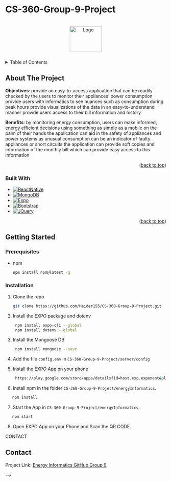 # CS-360-Group-9-Project


<!-- Improved compatibility of back to top link: See: https://github.com/othneildrew/Best-README-Template/pull/73 -->
<a name="readme-top"></a>
<!--
*** Thanks for checking out the Best-README-Template. If you have a suggestion
*** that would make this better, please fork the repo and create a pull request
*** or simply open an issue with the tag "enhancement".
*** Don't forget to give the project a star!
*** Thanks again! Now go create something AMAZING! :D
-->



<!-- PROJECT SHIELDS -->
<!--
*** I'm using markdown "reference style" links for readability.
*** Reference links are enclosed in brackets [ ] instead of parentheses ( ).
*** See the bottom of this document for the declaration of the reference variables
*** for contributors-url, forks-url, etc. This is an optional, concise syntax you may use.
*** https://www.markdownguide.org/basic-syntax/#reference-style-links
-->



<!-- PROJECT LOGO -->
<br />
<div align="center">
  <a href="https://web.lums.edu.pk/~eig/">
    <img src="https://web.lums.edu.pk/~eig/images/logo_resized.png" alt="Logo" width="100" height="80">
  </a>

  <h3 align="center"></h3>


</div>

<!-- TABLE OF CONTENTS -->
<details>
  <summary>Table of Contents</summary>
  <ol>
    <li>
      <a href="#about-the-project">About The Project</a>
      <ul>
        <li><a href="#built-with">Built With</a></li>
      </ul>
    </li>
    <li>
      <a href="#getting-started">Getting Started</a>
      <ul>
        <li><a href="#prerequisites">Prerequisites</a></li>
        <li><a href="#installation">Installation</a></li>
      </ul>
    </li>
    <!-- <li><a href="#usage">Usage</a></li>
    <li><a href="#roadmap">Roadmap</a></li>
    <li><a href="#contributing">Contributing</a></li>
    <li><a href="#license">License</a></li> -->
    <li><a href="#contact">Contact</a></li>
    <!-- <li><a href="#acknowledgments">Acknowledgments</a></li> -->
  </ol>
</details>



<!-- ABOUT THE PROJECT -->
## About The Project

**Objectives**:
provide an easy-to-access application that can be readily checked by the users to monitor their appliances’ power consumption
provide users with informatics to see nuances such as consumption during peak hours
provide visualizations of the data in an easy-to-understand manner 
provide users access to their bill information and history

**Benefits**:
by monitoring energy consumption, users can make informed, energy efficient decisions using something as simple as a mobile on the palm of their hands
the application can aid in the safety of appliances and power systems as unusual consumption can be an indicator of faulty appliances or short circuits
the application can provide soft copies and information of the monthly bill which can provide easy access to this information

<!-- Use the `BLANK_README.md` to get started. -->

<p align="right">(<a href="#readme-top">back to top</a>)</p>


### Built With


* [![ReactNative][ReactNative.com]][ReactNative-url]
* [![MongoDB][MongoDB.com]][MongoDB-url]
* [![Expo][Expo.com]][Expo-url]
* [![Bootstrap][Bootstrap.com]][Bootstrap-url]
* [![JQuery][JQuery.com]][JQuery-url]




<p align="right">(<a href="#readme-top">back to top</a>)</p>



<!-- GETTING STARTED -->
## Getting Started


### Prerequisites

* npm
  ```sh
  npm install npm@latest -g
  ```

### Installation


1. Clone the repo
   ```sh
   git clone https://github.com/Haider155/CS-360-Group-9-Project.git
   ```
2. Install the EXPO package and dotenv
   ```sh
    npm install expo-cli --global 
    npm install dotenv --global
   ```
3. Install the Mongoose DB
   ```sh
    npm install mongoose --save
   ```
4. Add the file `config.env`  in `CS-360-Group-9-Project/server/config`

5. Install the EXPO App on your phone
   ```sh
    https://play.google.com/store/apps/details?id=host.exp.exponent&pli=1
   ```
6. Install npm in the folder `CS-360-Group-9-Project/energyInformatics`.
 ```sh
    npm install
   ```
7. Start the App in  `CS-360-Group-9-Project/energyInformatics`.
 ```sh
    npm start
   ``` 
8. Open EXPO App on your Phone and Scan the QR CODE
   

<!-- USAGE EXAMPLES
## Usage

Use this space to show useful examples of how a project can be used. Additional screenshots, code examples and demos work well in this space. You may also link to more resources.

_For more examples, please refer to the [Documentation](https://example.com)_

<p align="right">(<a href="#readme-top">back to top</a>)</p> -->



<!-- ROADMAP
## Roadmap

- [x] Add Changelog
- [x] Add back to top links
- [ ] Add Additional Templates w/ Examples
- [ ] Add "components" document to easily copy & paste sections of the readme
- [ ] Multi-language Support
    - [ ] Chinese
    - [ ] Spanish

See the [open issues](https://github.com/othneildrew/Best-README-Template/issues) for a full list of proposed features (and known issues).

<p align="right">(<a href="#readme-top">back to top</a>)</p>



<!-- CONTRIBUTING
## Contributing

Contributions are what make the open source community such an amazing place to learn, inspire, and create. Any contributions you make are **greatly appreciated**.

If you have a suggestion that would make this better, please fork the repo and create a pull request. You can also simply open an issue with the tag "enhancement".
Don't forget to give the project a star! Thanks again!

1. Fork the Project
2. Create your Feature Branch (`git checkout -b feature/AmazingFeature`)
3. Commit your Changes (`git commit -m 'Add some AmazingFeature'`)
4. Push to the Branch (`git push origin feature/AmazingFeature`)
5. Open a Pull Request

<p align="right">(<a href="#readme-top">back to top</a>)</p> -->



<!-- LICENSE
## License

Distributed under the MIT License. See `LICENSE.txt` for more information.

<p align="right">(<a href="#readme-top">back to top</a>)</p> -->



CONTACT
## Contact

Project Link: [Energy Informatics GitHub Group 9](https://github.com/Mughees2001/Mobile-Application-for-LUMS-Energy-Group)





<!-- ACKNOWLEDGMENTS -->
<!-- ## Acknowledgments

Use this space to list resources you find helpful and would like to give credit to. I've included a few of my favorites to kick things off!

* [Choose an Open Source License](https://choosealicense.com)
* [GitHub Emoji Cheat Sheet](https://www.webpagefx.com/tools/emoji-cheat-sheet)
* [Malven's Flexbox Cheatsheet](https://flexbox.malven.co/)
* [Malven's Grid Cheatsheet](https://grid.malven.co/)
* [Img Shields](https://shields.io)
* [GitHub Pages](https://pages.github.com)
* [Font Awesome](https://fontawesome.com)
* [React Icons](https://react-icons.github.io/react-icons/search)

<p align="right">(<a href="#readme-top">back to top</a>)</p> --> -->



<!-- MARKDOWN LINKS & IMAGES -->
<!-- https://www.markdownguide.org/basic-syntax/#reference-style-links -->
[contributors-shield]: https://img.shields.io/github/contributors/othneildrew/Best-README-Template.svg?style=for-the-badge
[contributors-url]: https://github.com/othneildrew/Best-README-Template/graphs/contributors
[forks-shield]: https://img.shields.io/github/forks/othneildrew/Best-README-Template.svg?style=for-the-badge
[forks-url]: https://github.com/othneildrew/Best-README-Template/network/members
[stars-shield]: https://img.shields.io/github/stars/othneildrew/Best-README-Template.svg?style=for-the-badge
[stars-url]: https://github.com/othneildrew/Best-README-Template/stargazers
[issues-shield]: https://img.shields.io/github/issues/othneildrew/Best-README-Template.svg?style=for-the-badge
[issues-url]: https://github.com/othneildrew/Best-README-Template/issues
[license-shield]: https://img.shields.io/github/license/othneildrew/Best-README-Template.svg?style=for-the-badge
[license-url]: https://github.com/othneildrew/Best-README-Template/blob/master/LICENSE.txt
[linkedin-shield]: https://img.shields.io/badge/-LinkedIn-black.svg?style=for-the-badge&logo=linkedin&colorB=555
[linkedin-url]: https://linkedin.com/in/othneildrew
[product-screenshot]: images/screenshot.png


[ReactNative.com]:https://img.shields.io/badge/react_native-%2320232a.svg?style=for-the-badge&logo=react&logoColor=%2361DAFB
[ReactNative-url]:https://reactnative.dev/ 

[Bootstrap.com]: https://img.shields.io/badge/Bootstrap-563D7C?style=for-the-badge&logo=bootstrap&logoColor=white
[Bootstrap-url]: https://getbootstrap.com

[JQuery.com]: https://img.shields.io/badge/jQuery-0769AD?style=for-the-badge&logo=jquery&logoColor=white
[JQuery-url]: https://jquery.com 

[MongoDB.com]: https://img.shields.io/badge/MongoDB-%234ea94b.svg?style=for-the-badge&logo=mongodb&logoColor=white
[MongoDB-url]: https://www.mongodb.com/

[Expo-url]:https://expo.dev/
[Expo.com]:https://img.shields.io/badge/expo-1C1E24?style=for-the-badge&logo=expo&logoColor=#D04A37



